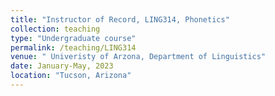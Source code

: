 ```yaml
---
title: "Instructor of Record, LING314, Phonetics"
collection: teaching
type: "Undergraduate course"
permalink: /teaching/LING314
venue: " Univeristy of Arzona, Department of Linguistics"
date: January-May, 2023
location: "Tucson, Arizona"
---
```


